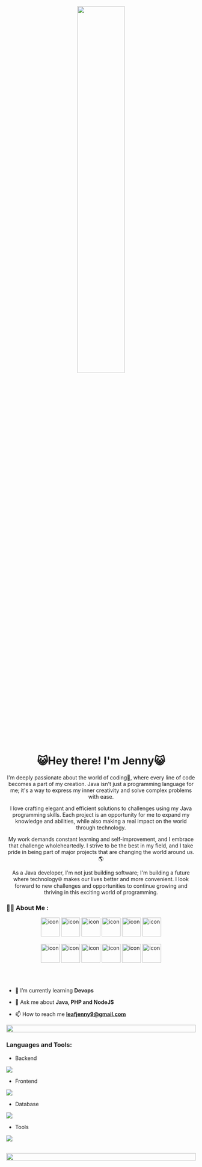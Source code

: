 <div id="header" align="center">
  <img width="50%" src="https://media1.tenor.com/m/uWHd-STTyFIAAAAd/asteroid-in-love-mari-morino.gif"/>
</div>

<h1 align="center">😺Hey there! I'm Jenny😺</h1>
<p align="center">I'm deeply passionate about the world of coding📄, where every line of code becomes a part of my creation. Java isn't just a programming language for me; it's a way to express my inner creativity and solve complex problems with ease.</p>
<p align="center">I love crafting elegant and efficient solutions to challenges using my Java programming skills. Each project is an opportunity for me to expand my knowledge and abilities, while also making a real impact on the world through technology.</p>
<p align="center">My work demands constant learning and self-improvement, and I embrace that challenge wholeheartedly. I strive to be the best in my field, and I take pride in being part of major projects that are changing the world around us.🌎</p>
<p align="center">As a Java developer, I'm not just building software; I'm building a future where technology🌐 makes our lives better and more convenient. I look forward to new challenges and opportunities to continue growing and thriving in this exciting world of programming.</p>

### :woman_technologist: About Me :

<div align="center">
  <img src="https://techstack-generator.vercel.app/java-icon.svg" alt="icon" width="50" height="50" />
  <img src="https://techstack-generator.vercel.app/python-icon.svg" alt="icon" width="50" height="50" />
  <img src="https://techstack-generator.vercel.app/ts-icon.svg" alt="icon" width="50" height="50" />
  <img src="https://techstack-generator.vercel.app/js-icon.svg" alt="icon"width="50" height="50" />
  <img src="https://techstack-generator.vercel.app/react-icon.svg" alt="icon" width="50" height="50" />
 <img src="https://techstack-generator.vercel.app/mysql-icon.svg" alt="icon" width="50" height="50" />
</div>

<br>

<div align="center">
  <img src="https://techstack-generator.vercel.app/docker-icon.svg" alt="icon" width="50" height="50" />
  <img src="https://techstack-generator.vercel.app/aws-icon.svg" alt="icon" width="50" height="50" />
  <img src="https://techstack-generator.vercel.app/github-icon.svg" alt="icon" width="50" height="50" />
  <img src="https://techstack-generator.vercel.app/prettier-icon.svg" alt="icon" width="50" height="50" />
  <img src="https://techstack-generator.vercel.app/restapi-icon.svg" alt="icon" width="50" height="50" />
  <img src="https://techstack-generator.vercel.app/graphql-icon.svg" alt="icon" width="50" height="50" />
</div>

<br><br>

- 🌱 I’m currently learning **Devops**

- 💬 Ask me about **Java, PHP and NodeJS**

- 📫 How to reach me **leafjenny9@gmail.com**


<img src="https://i.imgur.com/dBaSKWF.gif" height="20" width="100%">

<h3 align="left">Languages and  Tools:</h3>

- Backend
<p align="left">
  <a href="https://skillicons.dev">
    <img src="https://skillicons.dev/icons?i=php,laravel,java,nodejs,nestjs" />
  </a>
</p>

- Frontend
<p align="left">
  <a href="https://skillicons.dev">
    <img src="https://skillicons.dev/icons?i=ts,js,react,nextjs" />
  </a>
</p>

- Database
<p align="left">
  <a href="https://skillicons.dev">
    <img src="https://skillicons.dev/icons?i=mongodb,mysql,postgresql" />
  </a>
</p>

- Tools
<p align="left">
  <a href="https://skillicons.dev">
    <img src="https://skillicons.dev/icons?i=git,github,docker,idea,vscode,postman,linux" />
  </a>
</p>

<br/>

<img src="https://i.imgur.com/dBaSKWF.gif" height="20" width="100%">
